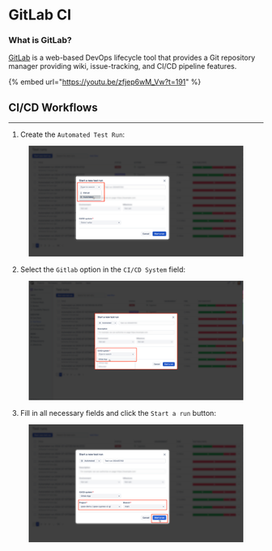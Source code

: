# GitLab CI

### What is GitLab?

[GitLab](https://about.gitlab.com/) is a web-based DevOps lifecycle tool that provides a Git repository manager providing wiki, issue-tracking, and CI/CD pipeline features.

{% embed url="https://youtu.be/zfjep6wM_Vw?t=191" %}

## CI/CD Workflows <a href="#h_26230aa4af" id="h_26230aa4af"></a>

***

1. Create the `Automated Test Run`:

<figure><img src="../../.gitbook/assets/image (80).png" alt="" width="563"><figcaption></figcaption></figure>

2. Select the `Gitlab` option in the `CI/CD System` field:

<figure><img src="../../.gitbook/assets/image (81).png" alt="" width="563"><figcaption></figcaption></figure>

3. Fill in all necessary fields and click the `Start a run` button:

<figure><img src="../../.gitbook/assets/image (82).png" alt="" width="563"><figcaption></figcaption></figure>
